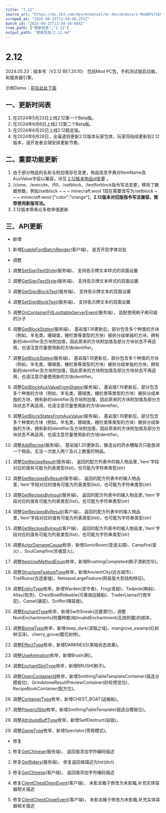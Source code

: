 ```yaml
---
title: "2.12"
source_url: "https://mc.163.com/dev/mcmanual/mc-dev/mcdocs/1-ModAPI/%E6%9B%B4%E6%96%B0%E4%BF%A1%E6%81%AF/2.12.html"
scraped_at: "2025-09-25T13:59:40.255Z"
batch_id: "2025-09-25T13-58-56-694Z"
tree_path: ["更新信息","2.12"]
output_path: "更新信息/2.12.md"
---
```


#  2.12

2024.05.23：版本号（V2.12 BE1.20.10） 包括Mod PC包，手机测试版启动器，和服务器引擎。

示例Demo：[前往此处下载](https://mc.163.com/dev/mcmanual/mc-dev/mcguide/20-玩法开发/13-模组SDK编程/60-Demo示例.html)

##  一、更新时间表

1.  在2024年5月23日上线2.12第一个Beta版。
2.  在2024年6月6日上线2.12第二个Beta版。
3.  在2024年6月20日上线2.12稳定版。
4.  在2024年6月28日，全渠道将更新2.12版本玩家包体，玩家将陆续更新到2.12版本，请开发者合理安排更新节奏。

##  二、重要功能更新

1.  由于部分物品的名称与附加值存在变更，物品信息字典对ItemName及AuxValue字段以兼容，详见 [2.12版本物品id变更](https://mc.163.com/dev/mcmanual/mc-dev/mcguide/20-玩法开发/13-模组SDK编程/2-Python脚本开发/100-2.12版本物品id变更.html) 。
2.  /clone、/execute、/fill、/setblock、/testforblock指令写法变更，移除了数据参数，例如/setblock ~ ~ ~ minecraft:wool 1现在需要改写为/setblock ~ ~ ~ minecraft:wool \["color":"orange"\]。**2.12版本对旧版指令写法兼容，推荐使用新版写法。**
3.  2.12版本带来众多枚举值更新

##  三、API更新

*   新增

1.  新增[EnableFontBatchRender](/接口/自定义UI/通用#enablefontbatchrender)(客户端)， 是否开启字体合批

*   调整

1.  调整[SetSignTextStyle](/接口/方块/告示牌#setsigntextstyle)(服务端)， 支持告示牌文本样式的双面设置
    
2.  调整[GetSignTextStyle](/接口/方块/告示牌#getsigntextstyle)(服务端)， 支持告示牌文本样式的双面设置
    
3.  调整[GetSignBlockText](/接口/方块/告示牌#getsignblocktext)(服务端)， 支持告示牌文本的双面设置
    
4.  调整[SetSignBlockText](/接口/方块/告示牌#setsignblocktext)(服务端)， 支持告示牌文本的双面设置
    
5.  调整[OnContainerFillLoottableServerEvent](/事件/世界#oncontainerfillloottableserverevent)(服务端)， 适配使用刷子刷可疑的沙子
    
6.  调整[GetBlockStates](/接口/方块/方块状态与附加值#getblockstates)(服务端)， 基岩版1.19更新后，部分包含多个种类的方块（例如，羊毛类，珊瑚类，栅栏类等类型的方块）被拆分成单独的方块，拥有新的identifier及方块附加值，因此原来的方块附加值及部分方块状态不再适用，也请注意尽量使用新的方块identifier。
    
7.  调整[SetBlockStates](/接口/方块/方块状态与附加值#setblockstates)(服务端)， 基岩版1.19更新后，部分包含多个种类的方块（例如，羊毛类，珊瑚类，栅栏类等类型的方块）被拆分成单独的方块，拥有新的identifier及方块附加值，因此原来的方块附加值及部分方块状态不再适用，也请注意尽量使用新的方块identifier。
    
8.  调整[GetBlockAuxValueFromStates](/接口/方块/方块状态与附加值#getblockauxvaluefromstates)(服务端)， 基岩版1.19更新后，部分包含多个种类的方块（例如，羊毛类，珊瑚类，栅栏类等类型的方块）被拆分成单独的方块，拥有新的identifier及方块附加值，因此原来的方块附加值及部分方块状态不再适用，也请注意尽量使用新的方块identifier。
    
9.  调整[GetBlockStatesFromAuxValue](/接口/方块/方块状态与附加值#getblockstatesfromauxvalue)(服务端)， 基岩版1.19更新后，部分包含多个种类的方块（例如，羊毛类，珊瑚类，栅栏类等类型的方块）被拆分成单独的方块，拥有新的identifier及方块附加值，因此原来的方块附加值及部分方块状态不再适用，也请注意尽量使用新的方块identifier。
    
10.  调整[AddRecipe](/接口/世界/配方#addrecipe)(服务端)， 基岩版1.20更新后，酿造台的药水槽每次只能放进一个物品，无法一次放入两个及以上数量的物品。
     
11.  调整[GetRecipeResult](/接口/世界/配方#getreciperesult)(服务端)， 返回的配方列表中的输入物品里，’item'字段对应的值有可能为列表类型(list)，也可能为字符串类型(str)
     
12.  调整[GetRecipesByResult](/接口/世界/配方#getrecipesbyresult)(服务端)， 返回的配方列表中的输入物品里，’item'字段对应的值有可能为列表类型(list)，也可能为字符串类型(str)
     
13.  调整[GetRecipesByInput](/接口/世界/配方#getrecipesbyinput)(服务端)， 返回的配方列表中的输入物品里，’item'字段对应的值有可能为列表类型(list)，也可能为字符串类型(str)
     
14.  调整[GetRecipesByResult](/接口/世界/配方#getrecipesbyresult)(客户端)， 返回的配方列表中的输入物品里，’item'字段对应的值有可能为列表类型(list)，也可能为字符串类型(str)
     
15.  调整[GetRecipesByInput](/接口/世界/配方#getrecipesbyinput)(客户端)， 返回的配方列表中的输入物品里，’item'字段对应的值有可能为列表类型(list)，也可能为字符串类型(str)
     
16.  调整[ActorDamageCause](/枚举值/ActorDamageCause)枚举，新增SonicBoom(音波尖啸)、Campfire(营火) 、SoulCampfire(灵魂营火)。
     
17.  调整[ItemUseMethodEnum](/枚举值/ItemUseMethodEnum)枚举，新增BrushingCompleted(刷子清刷完毕)。
     
18.  调整[StructureFeatureType](/枚举值/StructureFeatureType)枚举，新增AncientCity(远古城市)、TrailRuins(古迹废墟)、NeteaseLargeFeature(网易版大型结构特征)。
     
19.  调整[EntityType](/枚举值/EntityType)枚举，新增Warden(坚守者)、Frog(青蛙)、Tadpole(蝌蚪)、Allay(悦灵)、ChestBoatRideable(可乘骑运输船)、TraderLlama(行商羊驼)、Camel(骆驼)、Sniffer(嗅探兽)。
     
20.  调整[EnchantType](/枚举值/EnchantType)枚举，新增SwiftSneak(迅捷潜行)，调整NumEnchantments(附魔种数)和InvalidEnchantment(无效附魔)的顺序。
     
21.  调整[BiomeType](/枚举值/BiomeType)枚举，新增deep\_dark(深暗之域)、mangrove\_swamp(红树林沼泽)、cherry\_grove(樱花树林)。
     
22.  调整[EffectType](/枚举值/EffectType)枚举，新增DARKNESS(黑暗状态效果)。
     
23.  调整[UseAnimation](/枚举值/UseAnimation)枚举，新增Brush(刷)。
     
24.  调整[EnchantSlotType](/枚举值/EnchantSlotType)枚举，新增BRUSH(刷子)。
     
25.  调整[OpenContainerId](/枚举值/OpenContainerId)枚举，新增SmithingTableTemplateContainer(锻造台模板位)、GrindstoneResultPreviewContainer(砂轮预览位)、RecipeBookContainer(配方位)。
     
26.  调整[ContainerType](/枚举值/ContainerType)枚举，新增CHEST\_BOAT(运输船)。
     
27.  调整[PlayerUISlot](/枚举值/PlayerUISlot)枚举，新增SmithingTableTemplate(锻造台模板位)。
     
28.  调整[AttributeBuffType](/枚举值/AttributeBuffType)枚举，新增SelfDestruct(自毁)。
     
29.  调整[GameType](/枚举值/GameType)枚举，新增Spectator(旁观模式)。
     

*   修复

1.  修复[GetChinese](/接口/通用/工具#getchinese)(服务端)， 返回值添加字符编码描述
    
2.  修复[GetRiders](/接口/实体/行为#getriders)(服务端)， 修复返回值描述为list(dict)
    
3.  修复[GetChinese](/接口/通用/工具#getchinese)(客户端)， 返回值添加字符编码描述
    
4.  修复[ClientChestOpenEvent](/事件/UI#clientchestopenevent)(客户端)， 末影龙箱子修改为末影箱,补充实体容器相关描述
    
5.  修复[ClientChestCloseEvent](/事件/UI#clientchestcloseevent)(客户端)， 末影龙箱子修改为末影箱,补充实体容器相关描述